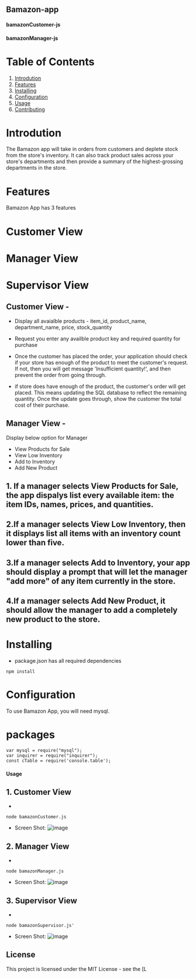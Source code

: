 ## Bamazon-app
  
####  bamazonCustomer-js
####  bamazonManager-js

# Table of Contents

1. [Introdution](#Introdution)
1. [Features](#Features)
1. [Installing](#installing)
1. [Configuration](#configuration)
1. [Usage](#usage)
1. [Contributing](#contributing)

# Introdution

 The Bamazon app will take in orders from customers and deplete stock from the store's inventory. It can also track product sales across your store's departments and then provide a summary of the highest-grossing departments in the store. 

# Features

Bamazon App has 3 features 

# Customer View
# Manager View
# Supervisor View

## Customer View -
- Display all avaialble products - item_id, product_name, department_name, price, stock_quantity 

- Request you enter any availble product key and required quantity for purchase

- Once the customer has placed the order, your application should check if your store has enough of the product to meet the customer's request. If not, then you will get message 'Insufficient quantity!', and then prevent the order from going through.

- if store does have enough of the product, the customer's order will get placed.
    This means updating the SQL database to reflect the remaining quantity.
    Once the update goes through, show the customer the total cost of their purchase.

## Manager View -
Display below option for Manager
- View Products for Sale
- View Low Inventory
- Add to Inventory
- Add New Product
## 1. If a manager selects View Products for Sale, the app dispalys list every available item: the item IDs, names, prices, and quantities.

## 2.If a manager selects View Low Inventory, then it displays list all items with an inventory count lower than five.

## 3.If a manager selects Add to Inventory, your app should display a prompt that will let the manager "add more" of any item currently in the store.

## 4.If a manager selects Add New Product, it should allow the manager to add a completely new product to the store.

# Installing
- package.json has all required dependencies

```npm install```

# Configuration

To use Bamazon App, you will need mysql.

# packages
```
var mysql = require("mysql");
var inquirer = require("inquirer");
const cTable = require('console.table');

```

#### Usage
## 1. Customer View 
- 
```node bamazonCustomer.js```
- Screen Shot:
  ![image](https://github.com/shilpipawar/liri-node-app/blob/master/ScreenShots/concert-this.png?raw=true "concert-this")


## 2. Manager View
- 
```node bamazonManager.js```
- Screen Shot:
  ![image](https://github.com/shilpipawar/liri-node-app/blob/master/ScreenShots/spotify-this-song.png?raw=true "spotify-this-song")

## 3. Supervisor View
  - 
  ```node bamazonSupervisor.js'```

  - Screen Shot:
  ![image](https://github.com/shilpipawar/liri-node-app/blob/master/ScreenShots/movie-this.png?raw=true "movie-this")


## License
This project is licensed under the MIT License - see the [L